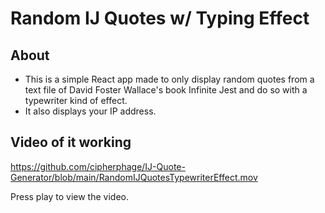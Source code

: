 # Random IJ Quotes w/ Typing Effect

## About
- This is a simple React app made to only display random quotes from a text file of David Foster Wallace's book Infinite Jest and do so with a typewriter kind of effect.
- It also displays your IP address.

## Video of it working

https://github.com/cipherphage/IJ-Quote-Generator/blob/main/RandomIJQuotesTypewriterEffect.mov

Press play to view the video.